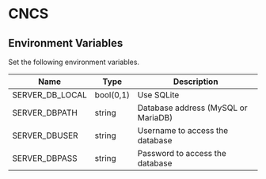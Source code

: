 # CNCS

## Environment Variables

Set the following environment variables.

| Name            | Type      | Description                         |
|-----------------|-----------|-------------------------------------|
| SERVER_DB_LOCAL | bool(0,1) | Use SQLite                          |
| SERVER_DBPATH   | string    | Database address (MySQL or MariaDB) |
| SERVER_DBUSER   | string    | Username to access the database     |
| SERVER_DBPASS   | string    | Password to access the database     |
